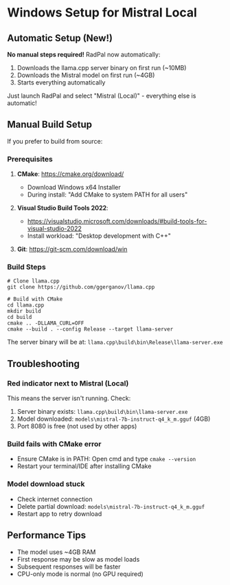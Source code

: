 # Windows Setup for Mistral Local

## Automatic Setup (New!)

**No manual steps required!** RadPal now automatically:
1. Downloads the llama.cpp server binary on first run (~10MB)
2. Downloads the Mistral model on first run (~4GB)
3. Starts everything automatically

Just launch RadPal and select "Mistral (Local)" - everything else is automatic!

## Manual Build Setup

If you prefer to build from source:

### Prerequisites
1. **CMake**: https://cmake.org/download/
   - Download Windows x64 Installer
   - During install: "Add CMake to system PATH for all users"

2. **Visual Studio Build Tools 2022**: 
   - https://visualstudio.microsoft.com/downloads/#build-tools-for-visual-studio-2022
   - Install workload: "Desktop development with C++"

3. **Git**: https://git-scm.com/download/win

### Build Steps
```batch
# Clone llama.cpp
git clone https://github.com/ggerganov/llama.cpp

# Build with CMake
cd llama.cpp
mkdir build
cd build
cmake .. -DLLAMA_CURL=OFF
cmake --build . --config Release --target llama-server
```

The server binary will be at: `llama.cpp\build\bin\Release\llama-server.exe`

## Troubleshooting

### Red indicator next to Mistral (Local)
This means the server isn't running. Check:
1. Server binary exists: `llama.cpp\build\bin\llama-server.exe`
2. Model downloaded: `models\mistral-7b-instruct-q4_k_m.gguf` (4GB)
3. Port 8080 is free (not used by other apps)

### Build fails with CMake error
- Ensure CMake is in PATH: Open cmd and type `cmake --version`
- Restart your terminal/IDE after installing CMake

### Model download stuck
- Check internet connection
- Delete partial download: `models\mistral-7b-instruct-q4_k_m.gguf`
- Restart app to retry download

## Performance Tips
- The model uses ~4GB RAM
- First response may be slow as model loads
- Subsequent responses will be faster
- CPU-only mode is normal (no GPU required)